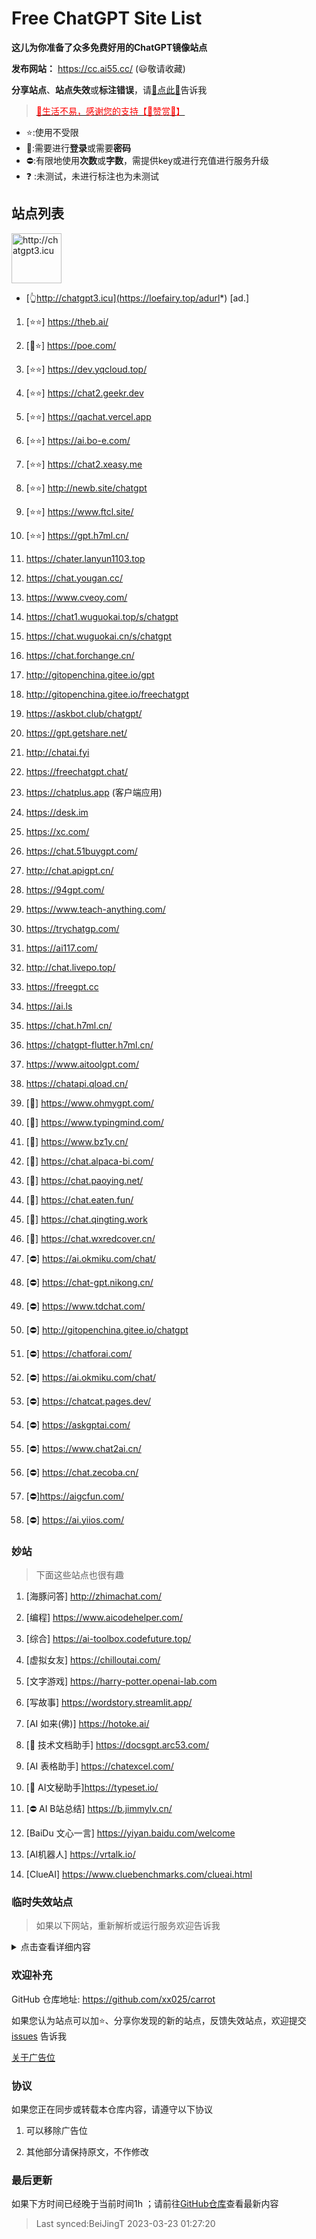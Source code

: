 # Free ChatGPT Site List

**这儿为你准备了众多免费好用的ChatGPT镜像站点**

**发布网站：** https://cc.ai55.cc/   (😃敬请收藏)

**分享站点**、**站点失效**或**标注错误**，请[🌺点此🌺](https://github.com/xx025/carrot/issues)告诉我

><a href="https://xx025.github.io/pages/zs/" target="_blank"><font color="red">🔗生活不易，感谢您的支持【🧡赞赏🧡】</font></a>

[//]: # (> <a href="https://xx025.github.io/pages/zs/" target="_blank"><img src="https://cdn.buymeacoffee.com/buttons/v2/default-blue.png" alt="Buy Me A Coffee" style="height: 40px !important;width: 145px !important;" ></a>)

[//]: # (<br/>)

- ⭐:使用不受限
- 🔑:需要进行**登录**或需要**密码**
- ⛔:有限地使用**次数**或**字数**，需提供key或进行充值进行服务升级
- ❓ :未测试，未进行标注也为未测试

## 站点列表

<a href="https://loefairy.top/adurl*" target="_blank"><img src="https://imgs.loefairy.top/chatgpt3-icu.png" alt="http://chatgpt3.icu" style="height: 80px !important;width: auto !important;" ></a>

- [👆http://chatgpt3.icu](https://loefairy.top/adurl*) [ad.]


1. [⭐⭐] https://theb.ai/

2. [🔑⭐] https://poe.com/

3. [⭐⭐] https://dev.yqcloud.top/

4. [⭐⭐] https://chat2.geekr.dev

5. [⭐⭐] https://qachat.vercel.app

6. [⭐⭐] https://ai.bo-e.com/

7. [⭐⭐] https://chat2.xeasy.me

8. [⭐⭐] http://newb.site/chatgpt

9. [⭐⭐] https://www.ftcl.site/

10. [⭐⭐]  https://gpt.h7ml.cn/

11. https://chater.lanyun1103.top

12. https://chat.yougan.cc/

13. https://www.cveoy.com/

14. https://chat1.wuguokai.top/s/chatgpt

15. https://chat.wuguokai.cn/s/chatgpt

16. https://chat.forchange.cn/

17. http://gitopenchina.gitee.io/gpt

18. http://gitopenchina.gitee.io/freechatgpt

19. https://askbot.club/chatgpt/

20. https://gpt.getshare.net/

21. http://chatai.fyi

22. https://freechatgpt.chat/

23. https://chatplus.app (客户端应用)

24. https://desk.im

25. https://xc.com/

26. https://chat.51buygpt.com/

27. http://chat.apigpt.cn/

28. https://94gpt.com/

29. https://www.teach-anything.com/

30. https://trychatgp.com/

31. https://ai117.com/

32. http://chat.livepo.top/

33. https://freegpt.cc

34. https://ai.ls

35. https://chat.h7ml.cn/

36. https://chatgpt-flutter.h7ml.cn/

37. https://www.aitoolgpt.com/

38. https://chatapi.qload.cn/

39. [🔑] https://www.ohmygpt.com/

40. [🔑] https://www.typingmind.com/

41. [🔑] https://www.bz1y.cn/

42. [🔑] https://chat.alpaca-bi.com/

43. [🔑] https://chat.paoying.net/

44. [🔑] https://chat.eaten.fun/

45. [🔑]  https://chat.qingting.work

46. [🔑] https://chat.wxredcover.cn/

47. [⛔] https://ai.okmiku.com/chat/

48. [⛔] https://chat-gpt.nikong.cn/

49. [⛔] https://www.tdchat.com/

50. [⛔]  http://gitopenchina.gitee.io/chatgpt

51. [⛔] https://chatforai.com/

52. [⛔] https://ai.okmiku.com/chat/

53. [⛔] https://chatcat.pages.dev/

54. [⛔] https://askgptai.com/

55. [⛔] https://www.chat2ai.cn/

56. [⛔] https://chat.zecoba.cn/

57. [⛔]https://aigcfun.com/

58. [⛔] https://ai.yiios.com/

### 妙站

> 下面这些站点也很有趣

1. [海豚问答] http://zhimachat.com/

2. [编程] https://www.aicodehelper.com/

3. [综合] https://ai-toolbox.codefuture.top/

4. [虚拟女友] https://chilloutai.com/

5. [文字游戏] https://harry-potter.openai-lab.com

6. [写故事] https://wordstory.streamlit.app/

7. [AI 如来(佛)] https://hotoke.ai/

8. [🔑 技术文档助手] https://docsgpt.arc53.com/

9. [AI 表格助手] https://chatexcel.com/

10. [🔑 AI文秘助手]https://typeset.io/

11. [⛔ AI B站总结] https://b.jimmylv.cn/

12. [BaiDu 文心一言] https://yiyan.baidu.com/welcome

13. [AI机器人] https://vrtalk.io/

14. [ClueAI] https://www.cluebenchmarks.com/clueai.html

### 临时失效站点

> 如果以下网站，重新解析或运行服务欢迎告诉我

[//]: # (；因为在首次发现不再运行服务或域名不再解析就会列在这儿，并不知晓其后期更新状况)

<details>
  <summary>点击查看详细内容</summary>

1. https://chatmate.network/
   <br/>
2. https://freegpt.one/
   <br/>
3. https://freechatgpt.lol/
   <br/>
4. https://fastgpt.app/
   <br/>
5. https://chat.jingran.vip/
   <br/>
6. http://itecheasy.com.cn/
   <br/>
7. https://chatgpt.ddiu.io/
   <br/>
8. https://chat.qingting.work/
   <br/>
9. https://chat.aigc-model.com/
   <br/>
10. https://chatgpt.poshist.cn/
    <br/>
11. https://www.chatsverse.xyz/
    <br/>
12. https://ai.v2less.com/
    <br/>
13. https://chatgpt.h7ml.cn/
    <br/>
14. https://chat.tgbot.co/
    <br/>
15. https://chat.ninvfeng.xyz/
    <br/>
16. https://talk.xiu.ee/
    <br/>
17. https://chat.sheepig.top/
    <br/>
18. https://chatgpt.ddiu.me/
    <br/>
19. https://chatgpt.lcc8.com/
    <br/>
20. https://chat.uue.me/
    <br/>
21. http://gpt.mxnf.store/
    <br/>
22. https://chat.moyunav.com/
    <br/>
23. https://www.askopenai.cn/
    <br/>

</details>

### 欢迎补充

GitHub 仓库地址: https://github.com/xx025/carrot

如果您认为站点可以加⭐、分享你发现的新的站点，反馈失效站点，欢迎提交[issues](https://github.com/xx025/carrot/issues) 告诉我

[关于广告位](https://github.com/xx025/carrot/wiki)

### 协议

如果您正在同步或转载本仓库内容，请遵守以下协议

1. 可以移除广告位

2. 其他部分请保持原文，不作修改

### 最后更新

如果下方时间已经晚于当前时间1h ；请前往[GitHub仓库](https://github.com/xx025/carrot)查看最新内容

>Last synced:BeiJingT 2023-03-23 01:27:20
